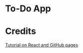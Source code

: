 # To-Do App

# Credits

[Tutorial on React and GitHub pages](https://github.com/gitname/react-gh-pages)
